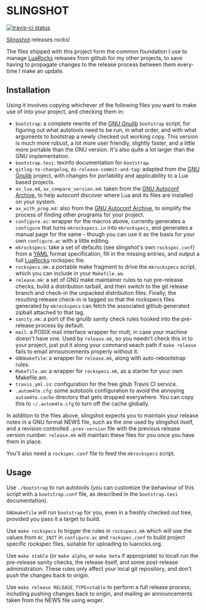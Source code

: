 SLINGSHOT
=========

[![travis-ci status](https://secure.travis-ci.org/gvvaughan/slingshot.png?branch=master)](http://travis-ci.org/gvvaughan/slingshot/builds)

[Slingshot][] releases rocks!

The files shipped with this project form the common foundation I use
to manage [LuaRocks][] releases from github for my other projects, to
save having to propagate changes to the release process between them
every-time I make an update.

Installation
------------

Using it involves copying whichever of the following files you want to
make use of into your project, and checking them in:

 * `bootstrap`:
   a complete rewrite of the [GNU Gnulib][] `bootstrap` script, for
   figuring out what autotools need to be run, in what order, and with
   what arguments to bootstrap a newly checked out working copy. This
   version is much more robust, a lot more user friendly, slightly
   faster, and a little more portable than the GNU version.  It's also
   quite a lot larger than the GNU implementation.
 * `bootstrap.texi`:
   texinfo documentation for `bootstrap`.
 * `gitlog-to-changelog`, `do-release-commit-and-tag`:
   adapted from the [GNU Gnulib][] project, with changes for portability
   and applicability to a Lua based projects.
 * `ax_lua.m4`, `ax_compare_version.m4`:
   taken from the [GNU Autoconf Archive][], to help autoconf discover
   where Lua and its files are installed on your system.
 * `ax_with_prog.m4`:
   also from the [GNU Autoconf Archive][], to simplify the process of
   finding other programs for your project.
 * `configure.ac`:
   wrapper for the macros above, currently generates a `configure` that
   turns `mkrockspecs.in` into `mkrockspecs`, and generates a manual
   page for the same - though you can use it as the basis for your own
   `configure.ac` with a little editing.
 * `mkrockspecs`:
   take a set of defaults (see slingshot's own `rockspec.conf`) from
   a [YAML][] format specification, fill in the missing entries, and
   output a full [LuaRocks][] rockspec file.
 * `rockspecs.mk`:
    a portable make fragment to drive the `mkrockspecs` script, which
    you can include in your `Makefile.am`.
 * `release.mk`:
   a set of GNU make maintainer rules to run pre-release checks, build
   a distribution tarball, and then switch to the git release branch
   and check-in the unpacked distribution files.  Finally, the resulting
   release check-in is tagged so that the rockspecs files generated by
   `mkrockspecs` can fetch the associated github generated zipball
   attached to that tag.
 * `sanity.mk`:
   a port of the gnulib sanity check rules hooked into the pre-release
   process by default.
 * `mail`:
   a POSIX mail interface wrapper for mutt, in case your machine
   doesn't have one.  Used by `release.mk`, so you needn't check this
   in to your project, just put it along your command seach path if
   `make release` fails to email announcements properly without it.
 * `GNUmakefile`:
   a wrapper for `release.mk`, along with auto-rebootstrap rules.
 * `Makefile.am`:
   a wrapper for `rockspecs.mk`, as a starter for your own Makefile.am.
 * `travis.yml.in`:
   configuration for the free gitub Travis CI service.
 * `.autom4te.cfg`:
   some autotools configuration to avoid the annoying `autom4te.cache`
   directory that gets dropped everywhere.  You can copy this to
   `~/.autom4te.cfg` to turn off the cache globally.

In addition to the files above, slingshot expects you to maintain your
release notes in a GNU format NEWS file, such as the one used by
slingshot itself, and a revision controlled `.prev-version` file with
the previous release version number.  `release.mk` will maintain these
files for you once you have them in place.

You'll also need a `rockspec.conf` file to feed the `mkrockspecs`
script.

Usage
-----

Use `./bootstrap` to run autotools (you can customize the behaviour of
this script with a `bootstrap.conf` file, as described in the
`bootstrap.texi` documentation).

`GNUmakefile` will run `bootstrap` for you, even in a freshly checked
out tree, provided you pass it a target to build.

Use `make rockspecs` to trigger the rules in `rockspecs.mk` which will
use the values from `AC_INIT` in `configure.ac` and `rockspec.conf` to
build project specific rockspec files, suitable for uploading to
luarocks.org.

Use `make stable` (or `make alpha`, or `make beta` if appropriate) to
locall run the pre-release sanity checks, the release itself, and some
post-release administration.  These rules only affect your local git
repository, and don't push the changes back to origin.

Use `make release RELEASE_TYPE=stable` to perform a full release
process, including pushing changes back to origin, and mailing an
announcements taken from the NEWS file using woger.


[gnu gnulib]: http://gnu.org/s/gnulib
[gnu autoconf archive]: http://gnu.org/s/autoconf-archive
[lua]:        http://www.lua.org
[luarocks]:   http://www.luarocks.org
[slingshot]:  http://github.org/gvvaughan/slingshot
[yaml]:       http//yaml.org
